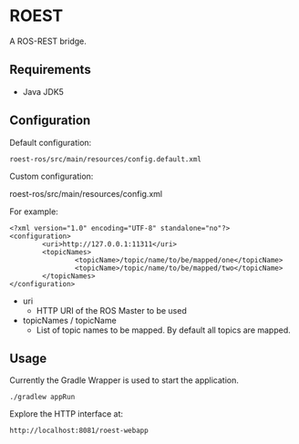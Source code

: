# ROEST
A ROS-REST bridge.

## Requirements
* Java JDK5

## Configuration
Default configuration:

    roest-ros/src/main/resources/config.default.xml

Custom configuration:

roest-ros/src/main/resources/config.xml

For example:

    <?xml version="1.0" encoding="UTF-8" standalone="no"?>
    <configuration>
            <uri>http://127.0.0.1:11311</uri>
            <topicNames>
                    <topicName>/topic/name/to/be/mapped/one</topicName>
                    <topicName>/topic/name/to/be/mapped/two</topicName>
            </topicNames>
    </configuration>
* uri
    * HTTP URI of the ROS Master to be used
* topicNames / topicName
    * List of topic names to be mapped. By default all topics are mapped.

## Usage
Currently the Gradle Wrapper is used to start the application.

    ./gradlew appRun

Explore the HTTP interface at:

    http://localhost:8081/roest-webapp
